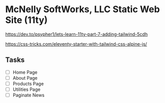 # McNelly SoftWorks, LLC Static Web Site (11ty)

https://dev.to/psypher1/lets-learn-11ty-part-7-adding-tailwind-5cdh

https://css-tricks.com/eleventy-starter-with-tailwind-css-alpine-js/

## Tasks

- [ ] Home Page
- [ ] About Page
- [ ] Products Page
- [ ] Utilities Page
- [ ] Paginate News
